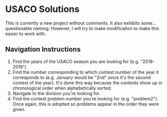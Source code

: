 # USACO Solutions

  This is currently a new project without comments. It also exhibits some... questionable naming.
  However, I will try to make modification to make this easier to work with.
  
## Navigation Instructions
  
  1) Find the years of the USACO season you are looking for (e.g. "2018-2019")
  2) Find the number corresponding to which contest number of the year it corresponds to (e.g. January would be "2nd" since it's the second contest of the year).
     It's done this way because the contests show up in chronological order when alphebetically sorted.
  3) Navigate to the division you're looking for.
  4) Find the contest problem number you're looking for (e.g. "problem2"). Once again, this is adopted so problems appear in the order they were given.
